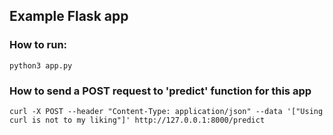 ## Example Flask app


### How to run:

```
python3 app.py
```


### How to send a POST request to 'predict' function for this app

```
curl -X POST --header "Content-Type: application/json" --data '["Using curl is not to my liking"]' http://127.0.0.1:8000/predict
````

